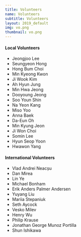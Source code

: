 ```yaml
---
title: Volunteers
name: Volunteers
subtitle: Volunteers
layout: 2019_default
img: vo.png
thumbnail: vo.png
---
```


#### Local Volunteers
* Jeongjoo Lee
* Seungyeon Hong
* Hong Bum Choi
* Min Kyeong Kwon
* Ji Wook Kim
* Ah Hyun Jung
* Min Hwa Jeong
* Dooyoung Jeong
* Soo Youn Shin
* Na Yeon Kang
* Miso Yoo
* Anna Baek
* Da-Eun Oh
* Min Kyung Jeon
* Ji Won Choi
* Somin Lee
* Hyun Seop Yoon
* Hwawon Yang

#### International Volunteers
* Vlad Andrei Neacșu
* Dan Mirea
* Lin Ye
* Michael Bonham
* Erik Anders Palmer Andersen
* Yuyang Liu
* Mariia Stepaniuk
* Seth Aycock
* Vesko Milev
* Henry Wu
* Philip Krause
* Jonathan George Munoz Portilla
* Shun Ishikawa
